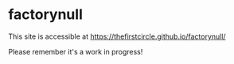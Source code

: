 # factorynull

This site is accessible at https://thefirstcircle.github.io/factorynull/

Please remember it's a work in progress!
